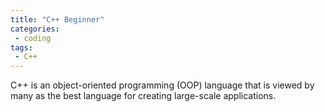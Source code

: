```yaml
---
title: "C++ Beginner"
categories:
 - coding
tags:
 - C++
---
```


C++ is an object-oriented programming (OOP) language that is viewed by many as the best language for creating large-scale applications.   
